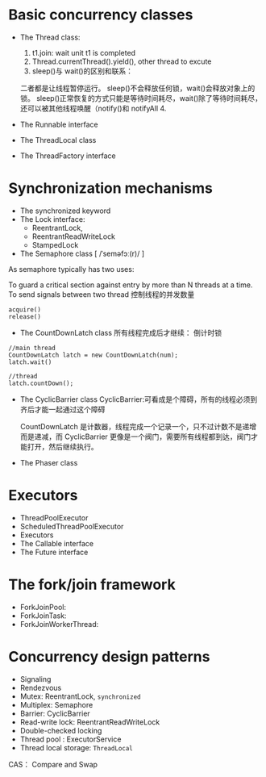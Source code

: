 # Basic concurrency classes

- The Thread class:

  1.  t1.join: wait unit t1 is completed
  2.  Thread.currentThread().yield(), other thread to excute
  3.  sleep()与 wait()的区别和联系：

  二者都是让线程暂停运行。
  sleep()不会释放任何锁，wait()会释放对象上的锁。
  sleep()正常恢复的方式只能是等待时间耗尽，wait()除了等待时间耗尽，还可以被其他线程唤醒（notify()和 notifyAll 4.

- The Runnable interface
- The ThreadLocal class
- The ThreadFactory interface

# Synchronization mechanisms

- The synchronized keyword
- The Lock interface:
  - ReentrantLock,
  - ReentrantReadWriteLock
  - StampedLock
- The Semaphore class [ /ˈseməfɔː(r)/ ]

As semaphore typically has two uses:

To guard a critical section against entry by more than N threads at a time.
To send signals between two thread
控制线程的并发数量

```
acquire()
release()
```

- The CountDownLatch class
  所有线程完成后才继续： 倒计时锁

```
//main thread
CountDownLatch latch = new CountDownLatch(num);
latch.wait()

//thread
latch.countDown();
```

- The CyclicBarrier class
  CyclicBarrier:可看成是个障碍，所有的线程必须到齐后才能一起通过这个障碍

  CountDownLatch 是计数器，线程完成一个记录一个，只不过计数不是递增而是递减，而 CyclicBarrier 更像是一个阀门，需要所有线程都到达，阀门才能打开，然后继续执行。

- The Phaser class

# Executors

- ThreadPoolExecutor
- ScheduledThreadPoolExecutor
- Executors
- The Callable interface
- The Future interface

# The fork/join framework

- ForkJoinPool:
- ForkJoinTask:
- ForkJoinWorkerThread:

# Concurrency design patterns

- Signaling
- Rendezvous
- Mutex: ReentrantLock, `synchronized`
- Multiplex: Semaphore
- Barrier: CyclicBarrier
- Read-write lock: ReentrantReadWriteLock
- Double-checked locking
- Thread pool : ExecutorService
- Thread local storage: `ThreadLocal`

CAS： Compare and Swap
